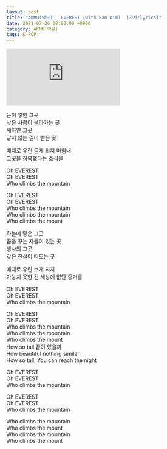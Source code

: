 ```yaml
---
layout: post
title: "AKMU(악뮤) - EVEREST (with Sam Kim)  [가사/lyrics]"
date: 2021-07-26 00:00:00 +0900
category: AKMU(악뮤)
tags: K-POP
---
```


<div class="youtube-iframe-container iframe-16-to-9">
    <iframe src="https://www.youtube.com/embed/HlYMu0356WQ" title="AKMU(악뮤) - EVEREST (with Sam Kim) " frameborder="0" allow="accelerometer; autoplay; clipboard-write; encrypted-media; gyroscope; picture-in-picture; web-share" allowfullscreen></iframe>
</div>

눈이 쌓인 그곳  
낮은 사람이 올라가는 곳  
새하얀 그곳  
닿지 않는 길이 뻗은 곳

때때로 우린 듣게 되지 마침내  
그곳을 정복했다는 소식을

Oh EVEREST  
Oh EVEREST  
Who climbs the mountain

Oh EVEREST  
Oh EVEREST  
Who climbs the mountain  
Who climbs the mountain  
Who climbs the mount

하늘에 닿은 그곳  
꿈을 꾸는 자들이 있는 곳  
생사의 그곳   
갖은 전설이 떠도는 곳

때때로 우린 보게 되지   
가능치 못한 건 세상에 없단 증거를

Oh EVEREST  
Oh EVEREST  
Who climbs the mountain

Oh EVEREST  
Oh EVEREST  
Who climbs the mountain  
Who climbs the mountain  
Who climbs the mount  
How so tall 끝이 있을까  
How beautiful nothing similar   
How so tall, You can reach the night 

Oh EVEREST  
Oh EVEREST  
Who climbs the mountain

Oh EVEREST  
Oh EVEREST  
Who climbs the mountain

Who climbs the mountain  
Who climbs the mount  
Who climbs the mountain  
Who climbs the mount
